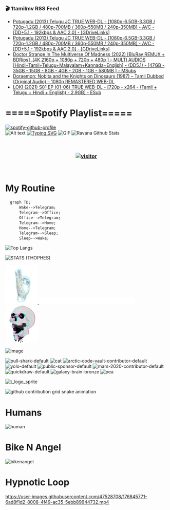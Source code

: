 ### 🎬 1tamilmv RSS Feed

<!-- BLOG-POST-LIST:START -->
- [Potugadu &lpar;2013&rpar; Telugu JC TRUE WEB-DL - [1080p-6.5GB-3.3GB / 720p-1.2GB / 480p-700MB / 360p-550MB / 240p-350MB] - AVC - [DD+5.1 - 192kbps &amp; AAC 2.0] - [GDriveLinks]](https://www.1tamilmv.click/index.php?/forums/topic/165778-potugadu-2013-telugu-jc-true-web-dl-1080p-65gb-33gb-720p-12gb-480p-700mb-360p-550mb-240p-350mb-avc-dd51-192kbps-aac-20-gdrivelinks/&do=findComment&comment=331140)
- [Potugadu &lpar;2013&rpar; Telugu JC TRUE WEB-DL - [1080p-6.5GB-3.3GB / 720p-1.2GB / 480p-700MB / 360p-550MB / 240p-350MB] - AVC - [DD+5.1 - 192kbps &amp; AAC 2.0] - [GDriveLinks]](https://www.1tamilmv.click/index.php?/forums/topic/165778-potugadu-2013-telugu-jc-true-web-dl-1080p-65gb-33gb-720p-12gb-480p-700mb-360p-550mb-240p-350mb-avc-dd51-192kbps-aac-20-gdrivelinks/&do=findComment&comment=331139)
- [Doctor Strange In The Multiverse Of Madness &lpar;2022&rpar; [BluRay REMUX + BDRips] .[4K 2160p + 1080p + 720p + 480p ] - MULTI AUDIOS [Hindi+Tamil+Telugu+Malayalam+Kannada+English] - &lpar;DD5.1&rpar; - [47GB - 35GB - 15GB - 8GB  - 4GB - 2GB - 1GB - 580MB ] - MSubs](https://www.1tamilmv.click/index.php?/forums/topic/165715-doctor-strange-in-the-multiverse-of-madness-2022-bluray-remux-bdrips-4k-2160p-1080p-720p-480p-multi-audios-hinditamiltelugumalayalamkannadaenglish-dd51-47gb-35gb-15gb-8gb-4gb-2gb-1gb-580mb-msubs/&do=findComment&comment=331138)
- [Doraemon: Nobita and the Knights on Dinosaurs &lpar;1987&rpar; – Tamil Dubbed &lpar;Original Audio&rpar; – 1080p REMASTERED WEB-DL](https://www.1tamilmv.click/index.php?/forums/topic/165777-doraemon-nobita-and-the-knights-on-dinosaurs-1987-%E2%80%93-tamil-dubbed-original-audio-%E2%80%93-1080p-remastered-web-dl/&do=findComment&comment=331137)
- [LOKI &lpar;2021&rpar; S01 EP &lpar;01-06&rpar; TRUE WEB-DL - [720p - x264 - &lpar;Tamil + Telugu + Hindi + English&rpar; - 2.9GB] - ESub](https://www.1tamilmv.click/index.php?/forums/topic/165776-loki-2021-s01-ep-01-06-true-web-dl-720p-x264-tamil-telugu-hindi-english-29gb-esub/&do=findComment&comment=331136)
<!-- BLOG-POST-LIST:END -->

# =====Spotify Playlist=====
[![spotify-github-profile](https://spotify-github-profile.vercel.app/api/view?uid=31rfzgmuvvewegdlxvlev4ynz4vu&cover_image=true&theme=default&bar_color=53b14f&bar_color_cover=true)](https://ravana69.github.io/rss)
</br>
![Alt text](https://spotify-recently-played-readme.vercel.app/api?user=31rfzgmuvvewegdlxvlev4ynz4vu)
[![Typing SVG](https://readme-typing-svg.herokuapp.com?color=%2336BCF7&center=true&vCenter=true&multiline=true&height=81&lines=I+AM+RAVANA;CONTACT+ME+ON+TELEGRAM%3A+%40R4V4N4)](https://git.io/typing-svg)
<img align="centre" height="400px" width="490px" alt="GIF" src="https://github.com/ravana69/ravana69/blob/master/rvm.gif" />
![Ravana Github Stats](https://github-readme-stats.vercel.app/api?username=ravana69&&show_icons=true&theme=radical)

<br />
<h3 align="center"> <a href="https://t.me/r4v4n4"><img src="https://profile-counter.glitch.me/ravana69/count.svg" alt="visitor" width="600"></a> </h3>
</br>

<H1>My Routine</H1>

```mermaid
  graph TD;
      Wake-->Telegram;
      Telegram-->Office;
      Office-->Telegram;
      Telegram-->Home;
      Home-->Telegram;
      Telegram-->Sleep;
      Sleep-->Wake;
```
![Top Langs](https://github-readme-stats.vercel.app/api/top-langs/?username=ravana69&&show_icons=true&theme=radical)

![STATS (THOPHES)](https://github-profile-trophy.vercel.app/?username=ravana69&theme=gruvbox&margin-w=10&margin-h=15&column=8)
<br />
<p align="left">
    <a href="#">
        <img width="20%" src="./assets/images/hand.gif" alt="" />
    </a>
    <a href="#">
        <img width="59%" src="./assets/images/spacer.png" alt="" >
    </a>
    <a href="#">
        <img width="20%" src="./assets/images/skull.gif" alt="" />
    </a>
</p>


![image](https://user-images.githubusercontent.com/47528708/175298537-0623dc00-7b1a-4ec1-b5b1-71768763a234.png)

<img width="148" alt="pull-shark-default" src="https://user-images.githubusercontent.com/47528708/176419715-70981865-4dc6-489a-8a1a-06842db67b15.gif"> <img width="148" alt="cat" src="https://user-images.githubusercontent.com/47528708/179149594-60701d0e-e626-415f-9958-80736351eadd.gif"> <img width="148" alt="arctic-code-vault-contributor-default" src="https://user-images.githubusercontent.com/47528708/175267501-e1fbbb8f-c2b2-4882-b865-2ac4debef26c.png"> <img width="148" alt="yolo-default" src="https://user-images.githubusercontent.com/47528708/175267654-281a1880-1129-4b7b-bf2f-de5dd2bc5afa.png"> <img width="148" alt="public-sponsor-default" src="https://user-images.githubusercontent.com/47528708/175268448-2e78cc75-fb25-4d76-bd22-7df520446b45.png"> <img width="148" alt="mars-2020-contributor-default" src="https://user-images.githubusercontent.com/47528708/175268475-de6d987a-3be9-4353-86a5-23b422559355.png"> <img width="148" alt="quickdraw-default" src="https://user-images.githubusercontent.com/47528708/179148665-33e7c2c8-5d95-413e-8b25-6862820a5fe7.png"> <img width="148" alt="galaxy-brain-bronze" src="https://user-images.githubusercontent.com/47528708/176419717-e2fdca8b-0fdc-47dd-9511-a7ff52178a33.gif"> <img width="148" alt="pea" src="https://user-images.githubusercontent.com/47528708/179149608-800ce6e1-7d24-4bfe-8e84-5628e6d5497d.gif">

![t_logo_sprite](https://user-images.githubusercontent.com/47528708/175293007-21ff1792-1fca-4be3-bcae-12fdc3aa414f.svg)

![github contribution grid snake animation](https://raw.githubusercontent.com/ravana69/ravana69/output/github-contribution-grid-snake-dark.svg#gh-dark-mode-only)

# Humans
<img width="170" alt="human" src="https://user-images.githubusercontent.com/47528708/176413829-c142d478-1c96-4c3c-a2a4-2dd35374c335.gif">

# Bike N Angel
<img width="170" alt="bikenangel" src="https://user-images.githubusercontent.com/47528708/176616968-3a44f91e-8016-477c-9bb5-c4689a1adbee.gif">

# Hypnotic Loop

https://user-images.githubusercontent.com/47528708/176845771-6ad8f1d2-8008-4f49-ac35-5ebb89644732.mp4

